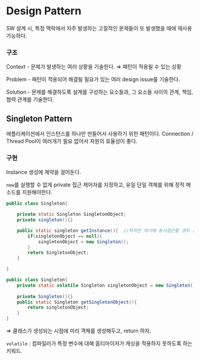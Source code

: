 # Design Pattern



SW 설계 시, 특정 맥락에서 자주 발생하는 고질적인 문제들이 또 발생했을 때에 재사용 가능하다.

### 구조

Context - 문제가 발생하는 여러 상황을 기술한다. ⇒ 패턴이 적용될 수 있는 상황

Problem - 패턴이 적용되어 해결될 필요가 있는 여러 design issue를 기술한다.

Solution - 문제를 해결하도록 설계를 구성하는 요소들과, 그 요소들 사이의 관계, 책임, 협력 관계를 기술한다.



## Singleton Pattern

애플리케이션에서 인스턴스를 하나만 만들어서 사용하기 위한 패턴이다. Connection / Thread Pool이 여러개가 필요 없어서 자원의 효율성이 좋다. 

### 구현

Instance 생성에 제약을 걸어둔다.

`new`를 실행할 수 없게 private 접근 제어자를 지정하고, 유일 단일 객체를 위해 정적 메소드를 지원해야한다.

```java
public class Singleton{

	private static Singleton SingletonObject;
	private singleton(){}

	public static singleton getInstance(){  //하지만 여기에 동시접근할 경우 싱글톤해침.
		if(singletonObject == null){
			singletonObject = new Singleton();
		}
		return SingletonObject;
	}

}
```

```java
public class Singleton{
	private static volatile Singleton singletonObject = new Singleton();
	
	private Singleton(){}
	public static Singleton getSingletonObject(){
		return singletonObject;
	}
}
```

⇒ 클래스가 생성되는 시점에 미리 객체를 생성해두고, return 하자.

`volatile` : 컴파일러가 특정 변수에 대해 옵티마이저가 캐싱을 적용하지 못하도록 하는 키워드.